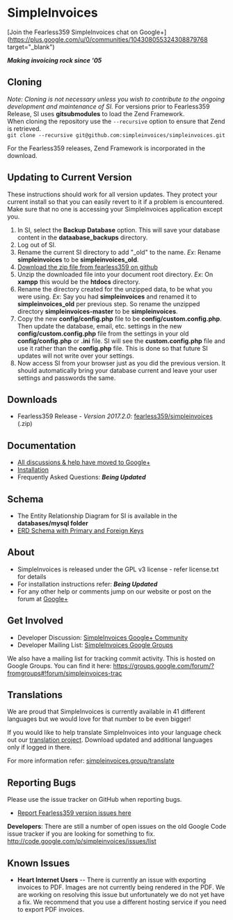 # SimpleInvoices
[Join the Fearless359 SimpleInvoices chat on Google+](https://plus.google.com/u/0/communities/104308055324308879768 target="_blank")

***Making invoicing rock since '05***

## Cloning
*Note: Cloning is not necessary unless you wish to contribute to the ongoing development and maintenance of SI.*
For versions prior to Fearless359 Release, SI uses **gitsubmodules** to load the Zend Framework.  
When cloning the repository use the `--recursive` option to ensure that Zend is retrieved.  
`git clone --recursive git@github.com:simpleinvoices/simpleinvoices.git`

For the Fearless359 releases, Zend Framework is incorporated in the download.

## Updating to Current Version
These instructions should work for all version updates. They protect your current install so that you can easily revert to it if a problem is encountered. Make sure that no one is accessing your SimpleInvoices application except you.

1. In SI, select the **Backup Database** option. This will save your database content in the **dataabase_backups** directory.
1. Log out of SI. 
1. Rename the current SI directory to add "_old" to the name. *Ex*: Rename **simpleinvoices** to be **simpleinvoices_old**.
1. [Download the zip file from fearless359 on github](https://github.com/fearless359/simpleinvoices)
1. Unzip the downloaded file into your document root directory. *Ex*: On **xampp** this would be the **htdocs** directory.
1. Rename the directory created for the unzipped data, to be what you were using. *Ex*: Say you had **simpleinvoices** and renamed it to **simpleinvoices_old** per previous step. So rename the unzipped directory **simpleinvoices-master** to be **simpleinvoices**.
1. Copy the new **config/config.php** file to be **config/custom.config.php**. Then update the database, email, etc. settings in the new **config/custom.config.php** file from the settings in your old **config/config.php** or **.ini** file. SI will see the **custom.config.php** file and use it rather than the **config.php** file. This is done so that future SI updates will not write over your settings.
1. Now access SI from your browser just as you did the previous version. It should automatically bring your database current and leave your user settings and passwords the same.

## Downloads
* Fearless359 Release - *Version 2017.2.0*: [fearless359/simpleinvoices](https://github.com/fearless359/simpleinvoices.zip) (.zip)

## Documentation
* [All discussions & help have moved to Google+](https://plus.google.com/u/0/communities/102476804981627142204)
* [Installation](https://github.com/fearless359/simpleinvoices/blob/master/readme.md)
* Frequently Asked Questions: ***Being Updated***

## Schema
* The Entity Relationship Diagram for SI is available in the **databases/mysql folder**
* [ERD Schema with Primary and Foreign Keys](https://github.com/apmuthu/simpleinvoices/raw/master/databases/mysql/SI_Schema_2013.1.beta.5.1_PKFK.png)

## About
* SimpleInvoices is released under the GPL v3 license - refer license.txt for details
* For installation instructions refer: ***Being Updated***
* For any other help or comments jump on our website or post on the forum at [Google+](https://plus.google.com/u/0/communities/102476804981627142204)

## Get Involved
* Developer Discussion: [SimpleInvoices Google+ Community](https://plus.google.com/communities/102476804981627142204)
* Developer Mailing List: [SimpleInvoices Google Groups](https://groups.google.com/forum/#!forum/simpleinvoices)

We also have a mailing list for tracking commit activity. This is hosted on Google Groups. You can find it here: https://groups.google.com/forum/?fromgroups#!forum/simpleinvoices-trac

## Translations
We are proud that SimpleInvoices is currently available in 41 different languages but we would love for that number to be even bigger!

If you would like to help translate SimpleInvoices into your language check out our [translation project](https://www.transifex.com/projects/p/SimpleInvoices/). Download updated and additional languages only if logged in there.

For more information refer: [simpleinvoices.group/translate](https://simpleinvoices.group/translate)

## Reporting Bugs
Please use the issue tracker on GitHub when reporting bugs.
* [Report Fearless359 version issues here](https://github.com/fearless359/simpleinvoices/issues)

**Developers**: There are still a number of open issues on the old Google Code issue tracker if you are looking for something to fix. http://code.google.com/p/simpleinvoices/issues/list

## Known Issues
* **Heart Internet Users** -- There is currently an issue with exporting invoices to PDF. Images are not currently being rendered in the PDF. We are working on resolving this issue but unfortunately we do not yet have a fix. We recommend that you use a different hosting service if you need to export PDF invoices.
